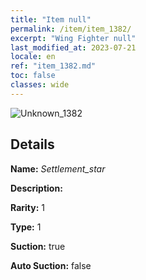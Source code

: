 ```yaml
---
title: "Item null"
permalink: /item/item_1382/
excerpt: "Wing Fighter null"
last_modified_at: 2023-07-21
locale: en
ref: "item_1382.md"
toc: false
classes: wide
---
```



 ![Unknown_1382](/images/item/Settlement_star_p.png)



## Details

 **Name:** *Settlement_star* 

 **Description:** 

 **Rarity:** 1 

 **Type:** 1 

 **Suction:** true 

 **Auto Suction:** false 


